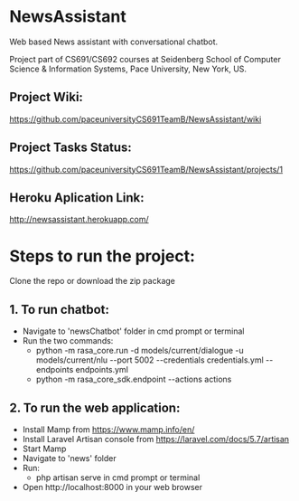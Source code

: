 # NewsAssistant

Web based News assistant with conversational chatbot.

Project part of CS691/CS692 courses at Seidenberg School of Computer Science & Information Systems, Pace University, New York, US.

## Project Wiki:
https://github.com/paceuniversityCS691TeamB/NewsAssistant/wiki

## Project Tasks Status:
https://github.com/paceuniversityCS691TeamB/NewsAssistant/projects/1

## Heroku Aplication Link:
http://newsassistant.herokuapp.com/

# Steps to run the project:

Clone the repo or download the zip package

## 1. To run chatbot:
- Navigate to 'newsChatbot' folder in cmd prompt or terminal
- Run the two commands:
  - python -m rasa_core.run -d models/current/dialogue -u models/current/nlu --port 5002 --credentials credentials.yml --endpoints endpoints.yml
  - python -m rasa_core_sdk.endpoint --actions actions

## 2. To run the web application:
- Install Mamp from https://www.mamp.info/en/
- Install Laravel Artisan console from https://laravel.com/docs/5.7/artisan 
- Start Mamp
- Navigate to 'news' folder
- Run:
  - php artisan serve in cmd prompt or terminal
- Open http://localhost:8000 in your web browser
